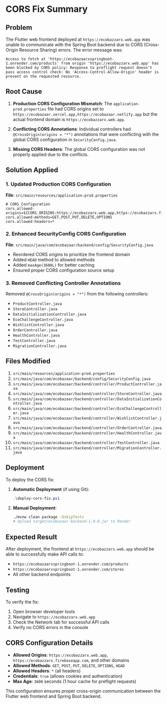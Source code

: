 # CORS Fix Summary

## Problem
The Flutter web frontend deployed at `https://ecobazzarx.web.app` was unable to communicate with the Spring Boot backend due to CORS (Cross-Origin Resource Sharing) errors. The error message was:

```
Access to fetch at 'https://ecobazaarxspringboot-1.onrender.com/products' from origin 'https://ecobazzarx.web.app' has been blocked by CORS policy: Response to preflight request doesn't pass access control check: No 'Access-Control-Allow-Origin' header is present on the requested resource.
```

## Root Cause
1. **Production CORS Configuration Mismatch**: The `application-prod.properties` file had CORS origins set to `https://ecobazaar.vercel.app,https://ecobazaar.netlify.app` but the actual frontend domain is `https://ecobazzarx.web.app`.

2. **Conflicting CORS Annotations**: Individual controllers had `@CrossOrigin(origins = "*")` annotations that were conflicting with the global CORS configuration in `SecurityConfig.java`.

3. **Missing CORS Headers**: The global CORS configuration was not properly applied due to the conflicts.

## Solution Applied

### 1. Updated Production CORS Configuration
**File**: `src/main/resources/application-prod.properties`
```properties
# CORS Configuration
cors.allowed-origins=${CORS_ORIGINS:https://ecobazzarx.web.app,https://ecobazzarx.firebaseapp.com,https://ecobazaar.vercel.app,https://ecobazaar.netlify.app}
cors.allowed-methods=GET,POST,PUT,DELETE,OPTIONS
cors.allowed-headers=*
```

### 2. Enhanced SecurityConfig CORS Configuration
**File**: `src/main/java/com/ecobazaar/backend/config/SecurityConfig.java`
- Reordered CORS origins to prioritize the frontend domain
- Added `HEAD` method to allowed methods
- Added `maxAge(3600L)` for better caching
- Ensured proper CORS configuration source setup

### 3. Removed Conflicting Controller Annotations
Removed `@CrossOrigin(origins = "*")` from the following controllers:
- `ProductController.java`
- `StoreController.java`
- `DataInitializationController.java`
- `EcoChallengeController.java`
- `WishlistController.java`
- `OrderController.java`
- `HealthController.java`
- `TestController.java`
- `MigrationController.java`

## Files Modified
1. `src/main/resources/application-prod.properties`
2. `src/main/java/com/ecobazaar/backend/config/SecurityConfig.java`
3. `src/main/java/com/ecobazaar/backend/controller/ProductController.java`
4. `src/main/java/com/ecobazaar/backend/controller/StoreController.java`
5. `src/main/java/com/ecobazaar/backend/controller/DataInitializationController.java`
6. `src/main/java/com/ecobazaar/backend/controller/EcoChallengeController.java`
7. `src/main/java/com/ecobazaar/backend/controller/WishlistController.java`
8. `src/main/java/com/ecobazaar/backend/controller/OrderController.java`
9. `src/main/java/com/ecobazaar/backend/controller/HealthController.java`
10. `src/main/java/com/ecobazaar/backend/controller/TestController.java`
11. `src/main/java/com/ecobazaar/backend/controller/MigrationController.java`

## Deployment
To deploy the CORS fix:

1. **Automatic Deployment** (if using Git):
   ```powershell
   .\deploy-cors-fix.ps1
   ```

2. **Manual Deployment**:
   ```bash
   ./mvnw clean package -DskipTests
   # Upload target/ecobazaar-backend-1.0.0.jar to Render
   ```

## Expected Result
After deployment, the frontend at `https://ecobazzarx.web.app` should be able to successfully make API calls to:
- `https://ecobazaarxspringboot-1.onrender.com/products`
- `https://ecobazaarxspringboot-1.onrender.com/stores`
- All other backend endpoints

## Testing
To verify the fix:
1. Open browser developer tools
2. Navigate to `https://ecobazzarx.web.app`
3. Check the Network tab for successful API calls
4. Verify no CORS errors in the console

## CORS Configuration Details
- **Allowed Origins**: `https://ecobazzarx.web.app`, `https://ecobazzarx.firebaseapp.com`, and other domains
- **Allowed Methods**: `GET`, `POST`, `PUT`, `DELETE`, `OPTIONS`, `HEAD`
- **Allowed Headers**: `*` (all headers)
- **Credentials**: `true` (allows cookies and authentication)
- **Max Age**: `3600` seconds (1 hour cache for preflight requests)

This configuration ensures proper cross-origin communication between the Flutter web frontend and Spring Boot backend.
